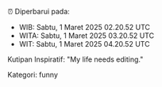 ⏰ Diperbarui pada:
- WIB: Sabtu, 1 Maret 2025 02.20.52 UTC
- WITA: Sabtu, 1 Maret 2025 03.20.52 UTC
- WIT: Sabtu, 1 Maret 2025 04.20.52 UTC

Kutipan Inspiratif:
"My life needs editing."


Kategori: funny

